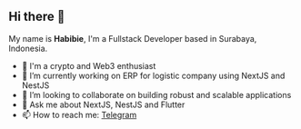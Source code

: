 ## Hi there 👋

My name is **Habibie**, I'm a Fullstack Developer based in Surabaya, Indonesia.

- 🌱 I'm a crypto and Web3 enthusiast
- 🔭 I’m currently working on ERP for logistic company using NextJS and NestJS
- 👯 I’m looking to collaborate on building robust and scalable applications
- 💬 Ask me about NextJS, NestJS and Flutter
- 📫 How to reach me: [Telegram](https://t.me/Oxb3e)

<!--
**mrhabibie/mrhabibie** is a ✨ _special_ ✨ repository because its `README.md` (this file) appears on your GitHub profile.

Here are some ideas to get you started:

- 🔭 I’m currently working on ...
- 🌱 I’m currently learning ...
- 👯 I’m looking to collaborate on ...
- 🤔 I’m looking for help with ...
- 💬 Ask me about ...
- 📫 How to reach me: ...
- 😄 Pronouns: ...
- ⚡ Fun fact: ...
-->
